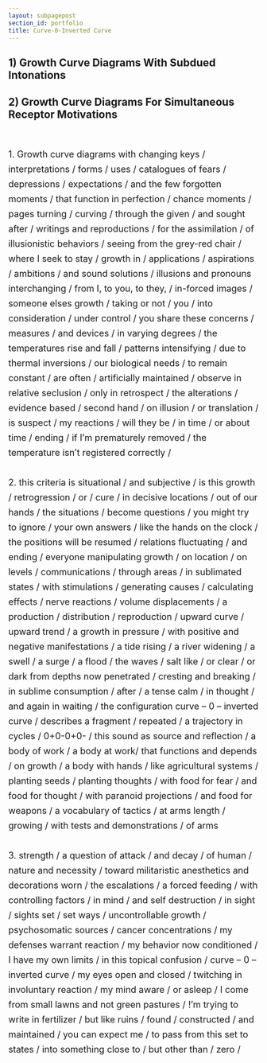 ```yaml
---
layout: subpagepost
section_id: portfolio
title: Curve-0-Inverted Curve
---
```

<div class="full">
<div class="Text_works">
<div class="Text_title_works">
<h2>1)	Growth Curve Diagrams With Subdued Intonations</h2>
<h2>2)	Growth Curve Diagrams For Simultaneous Receptor Motivations</h2>
<br>
</div>
<p style="line-height:30px; font-size: 18px">
    1. Growth curve diagrams with changing keys / interpretations / forms / uses / catalogues of fears / depressions / expectations / and the few forgotten moments / that function in perfection / chance moments / pages turning / curving / through the given / and sought after / writings and reproductions / for the assimilation / of illusionistic behaviors / seeing from the grey-red chair / where I seek to stay / growth in /  applications / aspirations / ambitions / and sound solutions / illusions and pronouns interchanging / from I, to you, to they, / in-forced images / someone elses growth / taking or not  / you  / into consideration / under control / you share these concerns / measures / and devices /  in varying degrees / the temperatures rise and fall / patterns intensifying / due to thermal inversions / our biological needs / to remain constant / are often / artificially maintained / observe in relative seclusion  /  only in retrospect / the alterations / evidence based / second hand / on illusion / or translation / is suspect / my reactions / will they be / in time / or about time / ending / if I’m prematurely removed / the temperature isn’t registered correctly /
<br>
<br>
2. this criteria is situational / and subjective / is this growth / retrogression / or / cure  / in decisive locations / out of our hands / the situations / become questions / you might try to ignore / your own answers / like the hands on the clock / the positions will be resumed /  relations fluctuating / and ending / everyone manipulating growth / on location / on levels / communications / through areas / in sublimated states / with stimulations / generating causes / calculating effects / nerve reactions / volume displacements / a production / distribution / reproduction / upward curve / upward trend / a growth in pressure / with positive and negative manifestations / a tide rising / a river widening / a swell / a surge / a flood / the waves / salt like / or clear / or dark from depths now penetrated / cresting and breaking / in sublime consumption / after / a tense calm / in thought / and again in waiting / the configuration curve – 0 – inverted curve / describes a fragment /  repeated / a trajectory in cycles / 0+0-0+0- / this sound as source and reflection / a body of work / a body at work/ that functions and depends / on growth / a body with hands / like agricultural systems / planting seeds / planting thoughts / with food for fear / and food for thought / with paranoid projections / and food for weapons / a vocabulary of tactics / at arms length / growing / with tests and demonstrations / of arms
<br>
<br>
3. strength / a question of attack / and decay / of human / nature and necessity / toward militaristic anesthetics and decorations worn / the escalations / a forced feeding / with controlling factors / in mind / and self destruction / in sight / sights set / set ways / uncontrollable growth / psychosomatic sources / cancer concentrations / my defenses warrant reaction / my behavior now conditioned / I have my own limits / in this topical confusion / curve – 0 – inverted curve / my eyes open and closed / twitching in involuntary reaction / my mind aware / or asleep / I come from small lawns and not green pastures / !’m trying to write in fertilizer / but like ruins / found / constructed / and maintained / you can expect me / to pass from this set to states / into something close to / but other than / zero /
</p>
</div>
</div>
<br>